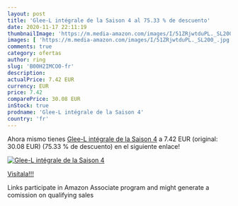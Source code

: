 ```yaml
---
layout: post
title: 'Glee-L intégrale de la Saison 4 al 75.33 % de descuento'
date: 2020-11-17 22:11:19
thumbnailImage: 'https://m.media-amazon.com/images/I/51ZRjwtduPL._SL200_.jpg'
images: [ 'https://m.media-amazon.com/images/I/51ZRjwtduPL._SL200_.jpg' ]
comments: true
category: ofertas
author: ring
slug: 'B00H2IMCO0-fr'
description:
actualPrice: 7.42 EUR
currency: EUR
price: 7.42
comparePrice: 30.08 EUR
inStock: true
prodname: 'Glee-L intégrale de la Saison 4'
country: 'fr'
---
```


Ahora mismo tienes [Glee-L intégrale de la Saison 4](https://www.amazon.fr/dp/B00H2IMCO0/?tag=tolees0d-21) a 7.42 EUR (original: 30.08 EUR) (75.33 %  de descuento) en el siguiente enlace!

[![Glee-L intégrale de la Saison 4](https://m.media-amazon.com/images/I/51ZRjwtduPL._SL200_.jpg)](https://www.amazon.fr/dp/B00H2IMCO0/?tag=tolees0d-21)

[Visítala!!!](https://www.amazon.fr/dp/B00H2IMCO0/?tag=tolees0d-21)

Links participate in Amazon Associate program and might generate a comission on qualifying sales
